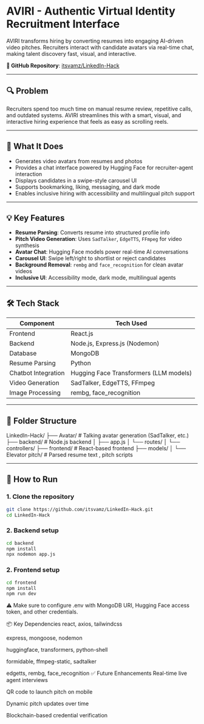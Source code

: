 # AVIRI - Authentic Virtual Identity Recruitment Interface

AVIRI transforms hiring by converting resumes into engaging AI-driven video pitches. Recruiters interact with candidate avatars via real-time chat, making talent discovery fast, visual, and interactive.

**🔗 GitHub Repository**: [itsvamz/LinkedIn-Hack](https://github.com/itsvamz/LinkedIn-Hack)

---

## 🔍 Problem

Recruiters spend too much time on manual resume review, repetitive calls, and outdated systems. AVIRI streamlines this with a smart, visual, and interactive hiring experience that feels as easy as scrolling reels.

---

## 🚀 What It Does

- Generates video avatars from resumes and photos  
- Provides a chat interface powered by Hugging Face for recruiter-agent interaction  
- Displays candidates in a swipe-style carousel UI  
- Supports bookmarking, liking, messaging, and dark mode  
- Enables inclusive hiring with accessibility and multilingual pitch support  

---

## 💡 Key Features

- **Resume Parsing**: Converts resume into structured profile info  
- **Pitch Video Generation**: Uses `SadTalker`, `EdgeTTS`, `FFmpeg` for video synthesis  
- **Avatar Chat**: Hugging Face models power real-time AI conversations  
- **Carousel UI**: Swipe left/right to shortlist or reject candidates  
- **Background Removal**: `rembg` and `face_recognition` for clean avatar videos  
- **Inclusive UI**: Accessibility mode, dark mode, multilingual agents  

---

## 🛠️ Tech Stack

| Component           | Tech Used                                |
|---------------------|-------------------------------------------|
| Frontend            | React.js                                  |
| Backend             | Node.js, Express.js (Nodemon)             |
| Database            | MongoDB                                   |
| Resume Parsing      | Python                                    |
| Chatbot Integration | Hugging Face Transformers (LLM models)    |
| Video Generation    | SadTalker, EdgeTTS, FFmpeg                |
| Image Processing    | rembg, face_recognition                   |

---

## 📁 Folder Structure
LinkedIn-Hack/
├── Avatar/ # Talking avatar generation (SadTalker, etc.)
├── backend/ # Node.js backend
│ ├── app.js
│ └── routes/
│ └── controllers/
├── frontend/ # React-based frontend
├── models/
│ └── Elevator pitch/ # Parsed resume text , pitch scripts 


---

## 🧪 How to Run

### 1. Clone the repository

```bash
git clone https://github.com/itsvamz/LinkedIn-Hack.git
cd LinkedIn-Hack
```
### 2. Backend setup
```bash
cd backend
npm install
npx nodemon app.js
```
### 2. Frontend setup
```bash
cd frontend
npm install
npm run dev
```
⚠️ Make sure to configure .env with MongoDB URI, Hugging Face access token, and other credentials.

📦 Key Dependencies
react, axios, tailwindcss

express, mongoose, nodemon

huggingface, transformers, python-shell

formidable, ffmpeg-static, sadtalker

edgetts, rembg, face_recognition
✅ Future Enhancements
Real-time live agent interviews

QR code to launch pitch on mobile

Dynamic pitch updates over time

Blockchain-based credential verification









